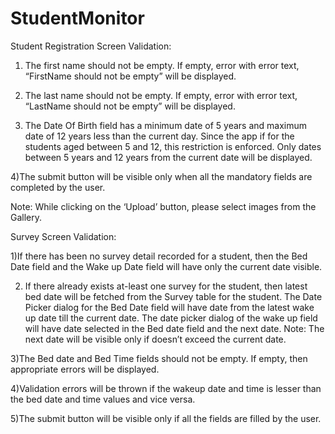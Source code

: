# StudentMonitor

Student Registration Screen Validation:

1) The first name should not be empty. If empty, error with error text, “FirstName should not be empty” will be displayed.

2) The last name should not be empty. If empty, error with error text, “LastName should not be empty” will be displayed.

3) The Date Of Birth field has a minimum date of 5 years and maximum date of 12 years less than the current day. Since the app if for the students aged between 5 and 12, this restriction is enforced. Only dates between 5 years and 12 years from the current date will be displayed.

4)The submit button will be visible only when all the mandatory fields are completed by the user.

Note: While clicking on the ‘Upload’ button, please select images from the Gallery.

Survey Screen Validation:

1)If there has been no survey detail recorded for a student, then the Bed Date field and the Wake up Date field will have only the current date visible.

2) If there already exists at-least one survey for the student, then latest bed date will be fetched from the Survey table for the student. The Date Picker dialog for the Bed Date field will have date from the latest wake up date till the current date. The date picker dialog of the wake up field will have date selected in the Bed date field and the next date. Note: The next date will be visible only if doesn’t exceed the current date. 

3)The Bed date and Bed Time fields should not be empty. If empty, then appropriate errors will be displayed.

4)Validation errors will be thrown if the wakeup date and time is lesser than the bed date  and time values and vice versa.

5)The submit button will be visible only if all the fields are filled by the user.
